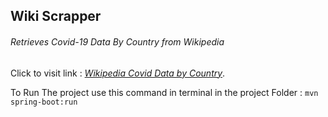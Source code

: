 ## Wiki Scrapper
######  Retrieves Covid-19 Data By Country from Wikipedia

Click to visit link :
[*Wikipedia Covid Data by Country*](https://en.wikipedia.org/wiki/COVID-19_pandemic_by_country_and_territory).

To Run The project use this command in terminal in the project Folder : `mvn spring-boot:run` 
